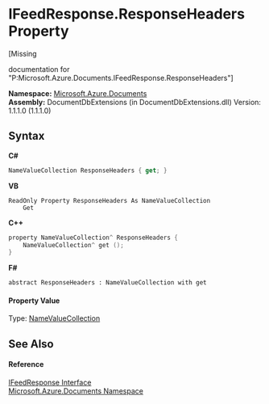 # IFeedResponse.ResponseHeaders Property 
 

\[Missing <summary> documentation for "P:Microsoft.Azure.Documents.IFeedResponse.ResponseHeaders"\]

**Namespace:**&nbsp;<a href="856b2e23-9c8b-2618-f913-67d85d500616">Microsoft.Azure.Documents</a><br />**Assembly:**&nbsp;DocumentDbExtensions (in DocumentDbExtensions.dll) Version: 1.1.1.0 (1.1.1.0)

## Syntax

**C#**<br />
``` C#
NameValueCollection ResponseHeaders { get; }
```

**VB**<br />
``` VB
ReadOnly Property ResponseHeaders As NameValueCollection
	Get
```

**C++**<br />
``` C++
property NameValueCollection^ ResponseHeaders {
	NameValueCollection^ get ();
}
```

**F#**<br />
``` F#
abstract ResponseHeaders : NameValueCollection with get

```


#### Property Value
Type: <a href="http://msdn2.microsoft.com/en-us/library/689y5thy" target="_blank">NameValueCollection</a>

## See Also


#### Reference
<a href="cbcd444d-ffe1-6199-9c3a-29fa6b4f474e">IFeedResponse Interface</a><br /><a href="856b2e23-9c8b-2618-f913-67d85d500616">Microsoft.Azure.Documents Namespace</a><br />
